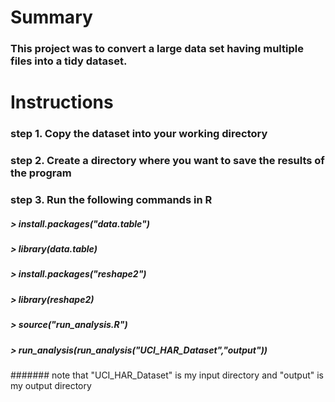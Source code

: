 # Summary
### This project was to convert a large data set having multiple files into a tidy dataset. 


# Instructions
### step 1. Copy the dataset into your working directory
### step 2. Create a directory where you want to save the results of the program
### step 3. Run the following commands in R

##### > install.packages("data.table")
##### > library(data.table)
##### > install.packages("reshape2")
##### > library(reshape2)
##### > source("run_analysis.R")
##### > run_analysis(run_analysis("UCI_HAR_Dataset","output"))
####### note that "UCI_HAR_Dataset" is my input directory and "output" is my output directory